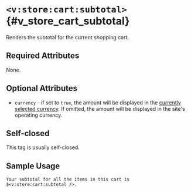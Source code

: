 # `<v:store:cart:subtotal>`{#v_store_cart_subtotal}

Renders the subtotal for the current shopping cart.

## Required Attributes

None.

## Optional Attributes

-   `currency` - if set to `true`, the amount will be displayed in the
    [currently selected currency](#v_store_currency_select). If omitted,
    the amount will be displayed in the site's operating currency.

## Self-closed

This tag is usually self-closed.

## Sample Usage

    Your subtotal for all the items in this cart is $<v:store:cart:subtotal />.
